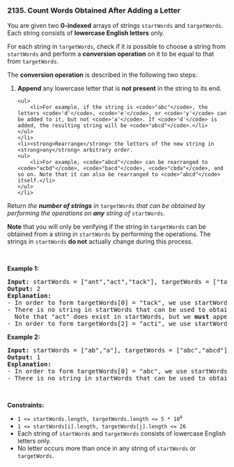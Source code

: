 <h3 align="left"> 2135. Count Words Obtained After Adding a Letter</h3>
<div><p>You are given two <strong>0-indexed</strong> arrays of strings <code>startWords</code> and <code>targetWords</code>. Each string consists of <strong>lowercase English letters</strong> only.</p>

<p>For each string in <code>targetWords</code>, check if it is possible to choose a string from <code>startWords</code> and perform a <strong>conversion operation</strong> on it to be equal to that from <code>targetWords</code>.</p>

<p>The <strong>conversion operation</strong> is described in the following two steps:</p>

<ol>
	<li><strong>Append</strong> any lowercase letter that is <strong>not present</strong> in the string to its end.

	<ul>
		<li>For example, if the string is <code>"abc"</code>, the letters <code>'d'</code>, <code>'e'</code>, or <code>'y'</code> can be added to it, but not <code>'a'</code>. If <code>'d'</code> is added, the resulting string will be <code>"abcd"</code>.</li>
	</ul>
	</li>
	<li><strong>Rearrange</strong> the letters of the new string in <strong>any</strong> arbitrary order.
	<ul>
		<li>For example, <code>"abcd"</code> can be rearranged to <code>"acbd"</code>, <code>"bacd"</code>, <code>"cbda"</code>, and so on. Note that it can also be rearranged to <code>"abcd"</code> itself.</li>
	</ul>
	</li>
</ol>

<p>Return <em>the <strong>number of strings</strong> in </em><code>targetWords</code><em> that can be obtained by performing the operations on <strong>any</strong> string of </em><code>startWords</code>.</p>

<p><strong>Note</strong> that you will only be verifying if the string in <code>targetWords</code> can be obtained from a string in <code>startWords</code> by performing the operations. The strings in <code>startWords</code> <strong>do not</strong> actually change during this process.</p>

<p>&nbsp;</p>
<p><strong>Example 1:</strong></p>

<pre><strong>Input:</strong> startWords = ["ant","act","tack"], targetWords = ["tack","act","acti"]
<strong>Output:</strong> 2
<strong>Explanation:</strong>
- In order to form targetWords[0] = "tack", we use startWords[1] = "act", append 'k' to it, and rearrange "actk" to "tack".
- There is no string in startWords that can be used to obtain targetWords[1] = "act".
  Note that "act" does exist in startWords, but we <strong>must</strong> append one letter to the string before rearranging it.
- In order to form targetWords[2] = "acti", we use startWords[1] = "act", append 'i' to it, and rearrange "acti" to "acti" itself.
</pre>

<p><strong>Example 2:</strong></p>

<pre><strong>Input:</strong> startWords = ["ab","a"], targetWords = ["abc","abcd"]
<strong>Output:</strong> 1
<strong>Explanation:</strong>
- In order to form targetWords[0] = "abc", we use startWords[0] = "ab", add 'c' to it, and rearrange it to "abc".
- There is no string in startWords that can be used to obtain targetWords[1] = "abcd".
</pre>

<p>&nbsp;</p>
<p><strong>Constraints:</strong></p>

<ul>
	<li><code>1 &lt;= startWords.length, targetWords.length &lt;= 5 * 10<sup>4</sup></code></li>
	<li><code>1 &lt;= startWords[i].length, targetWords[j].length &lt;= 26</code></li>
	<li>Each string of <code>startWords</code> and <code>targetWords</code> consists of lowercase English letters only.</li>
	<li>No letter occurs more than once in any string of <code>startWords</code> or <code>targetWords</code>.</li>
</ul>
</div>